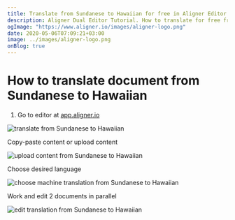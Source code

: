 ```yaml
---
title: Translate from Sundanese to Hawaiian for free in Aligner Editor
description: Aligner Dual Editor Tutorial. How to translate for free from Sundanese to Hawaiian. Aligner is multilingual document management platform. 
ogImage: "https://www.aligner.io/images/aligner-logo.png"
date: 2020-05-06T07:09:21+03:00
image: ../images/aligner-logo.png
onBlog: true
---
```


# How to translate document from Sundanese to Hawaiian

1. Go to editor at [app.aligner.io](https://app.aligner.io "Aligner App web page")

![translate from Sundanese to Hawaiian](../aligner-blank-editor.png "translate from Sundanese to Hawaiian")

Copy-paste content or upload content

![upload content from Sundanese to Hawaiian](../aligner-uploaded-document.png "upload content from Sundanese to Hawaiian")

Choose desired language

![choose machine translation from Sundanese to Hawaiian](../aligner-language-dropdown.png "choose machine translation from Sundanese to Hawaiian")

Work and edit 2 documents in parallel

![edit translation from Sundanese to Hawaiian](../aligner-double-sitded-editor.png "edit translation from Sundanese to Hawaiian")

